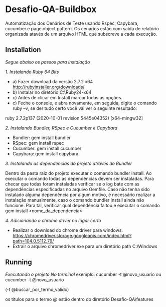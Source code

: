 # Desafio-QA-Buildbox
Automatização dos Cenários de Teste usando Rspec, Capybara, cucumber.e page object pattern.
Os cenários estão com saída de relatório organizada atavés de um arquivo HTML que subscreve a cada execução.


## Installation

*Segue abaixo os passos para instalação*

*1. Instalando Ruby 64 Bits*
* a) Fazer download da versão 2.7.2 x64 http://rubyinstaller.org/downloads/
* b) Instalar no diretório C:\Ruby24-x64
* c) Antes de clicar em Install marcar todas as opções.
* c) Feche o console, e abra novamente, em seguida, digite o comando ruby –v, se der tudo certo você vai ver o seguinte resultado:

 ruby 2.7.2p137 (2020-10-01 revision 5445e04352) [x64-mingw32]


*2. Instalando Bundler, RSpec e Cucumber e Capybara*
* Bundler: gem install bundler
* RSpec: gem install rspec
* Cucumber: gem install cucumber
* Capybara: gem install capybara


*3. Instalando as dependências do projeto através do Bundler*

Dentro da pasta raiz do projeto executar o comando bundler install. 
Ao executar o comando todas as dependências devem ser instaladas. Para checar que todas foram instaladas verificar se o log bate com as dependências especificadas no arquivo Gemfile.
Caso não tenha sido instalado alguma dependência por algum motivo, é necessário realizar a instalação manualmente, caso o comando bundler install ainda não funcione. Para tal, verificar qual dependência faltou e executar o comando gem install <nome_da_dependencia>.


*4. Adicionando o chrome driver no lugar certo*
 * Realizar o download do chrome driver para windows. https://chromedriver.storage.googleapis.com/index.html?path=104.0.5112.79/
 * Extrair o arquivo chromedriver.exe para um diretório path C:\Windows

## Running

*Executando o projeto*
*No terminal*
exemplo: cucumber -t @novo_usuario
ou
cucumber -t @novo_usuario

(-t @buscar_por_termo_valido)

os titulos para o termo @ estão dentro do diretório Desafio-QA\features

